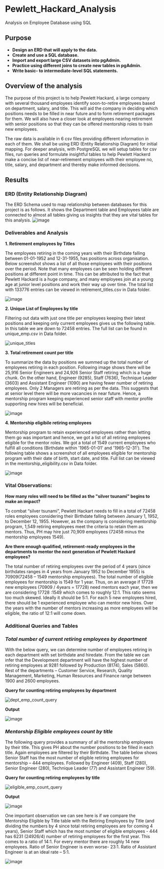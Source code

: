 # Pewlett_Hackard_Analysis

Analysis on Employee Database using SQL 

## Purpose

* **Design an ERD that will apply to the data.**
* **Create and use a SQL database.**
* **Import and export large CSV datasets into pgAdmin.**
* **Practice using different joins to create new tables in pgAdmin.**
* **Write basic- to intermediate-level SQL statements.**

## Overview of the analysis

The purpose of this project is to help Pewlett Hackard, a large company with several thousand employees identify soon-to-retire employees based on department, salary, and title. This will aid the company in deciding which positions needs to be filled in near future and to form retirement packages for them. We will also have a closer look at employees nearing retirement with senior positions so that they can be offered mentorship roles to train new employees. 

The raw data is available in 6 csv files providing different information in each of them. We shall be using ERD (Entity Relationship Diagram) for initial mapping. For deeper analysis, with PostgreSQL we will setup tables for csv files, run queries and formulate insightful tables to help Pewlett Hackerd make a concise list of near-retirement employees with their employee no, title, salary, and department and thereby make informed decisions. 

## Results

### ERD (Entity Relationship Diagram)
The ERD Schema used to map relationship between databases for this project is as follows. It shows the Department table and Employees table are connected to almost all tables giving us insights that they are vital tables for this analysis.
![image](https://user-images.githubusercontent.com/108366412/185514340-90e9f8bc-4990-4757-88e3-9e35ce281964.png)
 
### Deliverables and Analysis

**1. Retirement employees by Titles**

The employees retiring in the coming years with their Birthdate falling between 01-01-1952 and 12-31-1955, has positions across organisation. Below screenshot shows a list of all those employees with their positions over the period. Note that many employees can be seen holding different positions at different point in time. This can be attributed to the fact that Pewlett Hackard is a huge company, and many employees join at a young age at junior level positions and work their way up over time. The total list with 133776 entries can be viewed in retirement_titles.csv in Data folder.

![image](https://user-images.githubusercontent.com/108366412/185514351-a1c78bad-a8d0-4445-b673-e19738f8de3d.png)
 
**2. Unique List of Employees by title**

Filtering out data with just one title per employees keeping their latest positions and keeping only current employees gives us the following table. In this table we are down to 72458 entries. The full list can be found in unique_emp.csv in Data folder.

![unique_titles](https://user-images.githubusercontent.com/108366412/185515393-fa933ce8-ca9f-4c5c-8e42-a2c49a0ae524.png)

**3. Total retirement count per title**

To summarize the data by positions we summed up the total number of employees retiring in each position. Following image shows there will be 25,916 Senior Engineers and 24,926 Senior Staff retiring which is a huge chunk. On the other hand, Engineer (9285), Staff (7636), Technique Leader (3603) and Assistant Engineer (1090) are having fewer number of retiring employees. Only 2 Managers are retiring as per the data. This suggests that at senior level there will be more vacancies in near future. Hence, a mentorship program keeping experienced senior staff with mentor profile supporting new hires will be beneficial. 

![image](https://user-images.githubusercontent.com/108366412/185514402-13f7e42c-084e-4ec7-a10f-c93f8b394ac4.png)

**4. Mentorship eligibile retiring employees**

Mentorship program to retain experienced employees rather than letting them go was important and hence, we got a list of all retiring employees eligible for the mentor roles. We got a total of 1549 current employees who fulfill all conditions (Birthdate within '1965-01-01' and '1965-12-31'). The following table shows a screenshot of all employees eligible for mentorship program with their date of birth, start date, and title. Full list can be viewed in the mentorship_eligibility.csv in Data folder.

![image](https://user-images.githubusercontent.com/108366412/185514431-c337287e-2cae-4890-a3ea-35fb5dc9fc6a.png)

### Vital Observations:

**How many roles will need to be filled as the "silver tsunami" begins to make an impact?**

To combat “silver tsunami”, Pewlett Hackart needs to fill in a total of 72458 roles employees considering their Birthdate falling between January 1, 1952, to December 12, 1955. However, as the company is considering mentorship program, 1,549 retiring employees meet the criteria to retain them as mentors. Thus, PH may hire just 70,909 employees (72458 minus the mentorship employees 1549). 

**Are there enough qualified, retirement-ready employees in the departments to mentor the next generation of Pewlett Hackard employees?**

The total number of retiring employees over the period of 4 years (since birthdates ranges in 4 years from January 1952 to December 1955) is 70909(72458 – 1549 mentorship employees). The total number of eligible employees for mentorship is 1549 for 1 year. Thus, on an average if 17728 new employees (70909 / 4years = 17728) need mentors each year, then we are considering 17728 :1549 which comes to roughly 12:1. This ratio seems too much skewed. Ideally it should be 5:1. For each 5 new employees hired, there should be 1 experienced employee who can mentor new hires. Over the years with the number of mentors increasing as more employees will be eligible, the ratio of 12:1 will come down.

### Additional Queries and Tables

### ***Total number of current retiring employees by department*** 

With the below query, we can determine number of employees retiring in each department with set birthdate and hiredate. From the table we can infer that the Development department will have the highest number of retiring employees at 9281 followed by Production (8174), Sales (5860). Rest of the departments – Customer Service, Research, Quality Management, Marketing, Human Resources and Finance range between 1900 and 2600 employees. 

**Query for counting retiring employees by department**

![dept_emp_count_query](https://user-images.githubusercontent.com/108366412/185519032-397bb6eb-cecd-4406-954b-4edaf4e92e9c.png)

**Output**

![image](https://user-images.githubusercontent.com/108366412/185514468-91a3c301-b0ed-4670-b3c5-c43d356a0a65.png)

 
### ***Mentorship Eligible employees count by title***

The following query provides a summary of all the mentorship employees by their title. This gives PH about the number positions to be filled in each title. Again employees are filtered by their Birthdate. The table below shows Senior Staff has the most number of eligible retiring employees for mentorship – 444 employees. Followed by Engineer (409), Staff (280), Senior Engineer (280), Technique Leader (77) and Assistant Engineer (59). 

**Query for counting retiring employees by title** 

![eligible_emp_count_query](https://user-images.githubusercontent.com/108366412/185519148-662bba94-5365-4dca-9da3-9b071c6e9574.png)

**Output**

![image](https://user-images.githubusercontent.com/108366412/185514495-1aab2495-a9e6-46e0-864a-c9892d75d8b2.png)

 
One important observation we can see here is if we compare the Mentorship Eligible by Title table with the Retiring Employees by Title (and dividing the numbers by 4 since total retiring employees are for coming 4 years), Senior Staff which has the most number of eligible employees - 444 has 6231 (24926/4) number of retiring employees for the first year. This comes to a ratio of 14:1. For every mentor there are roughly 14 new employees. Ratio of Senior Engineer is even worse- 23:1. Ratio of Assistant Engineer is at an ideal rate – 5:1. 

 ![image](https://user-images.githubusercontent.com/108366412/185514508-dde785a7-dbc3-4c07-ac7f-5bf8dd349804.png)

